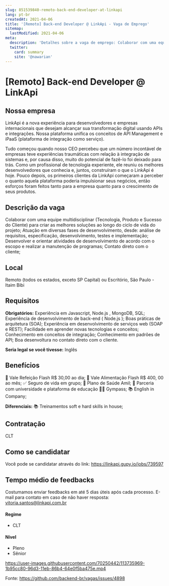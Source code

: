 ```yaml
---
slug: 851539840-remoto-back-end-developer-at-linkapi
lang: pt-br
createdAt: 2021-04-06
title: '[Remoto] Back-end Developer @ LinkApi - Vaga de Emprego'
sitemap:
  lastModified: 2021-04-06
meta:
  description: 'Detalhes sobre a vaga de emprego: Colaborar com uma equipe multidisciplinar (Tecnologia, Produto e Sucesso do Cliente) para criar as melhores soluções ao longo do ciclo de vida do projeto; Atuação em diversas fases de desenvolvimento, desde: análise de requisitos, especificação, desenvolvimento, testes e implementação; Desenvolver e orientar atividades de desenvolvimento de acordo com o escopo e realizar a manutenção de programas; Contato direto com o cliente;'
  twitter:
    card: summary
    site: '@nawarian'
---
```


# [Remoto] Back-end Developer @ LinkApi

## Nossa empresa

LinkApi é a nova experiência para desenvolvedores e empresas internacionais que desejam alcançar sua transformação digital usando APIs e integrações. Nossa plataforma unifica os conceitos de API Management e iPaaS (plataforma de integração como serviço).

Tudo começou quando nosso CEO percebeu que um número incontável de empresas teve experiências traumáticas com relação à integração de sistemas e, por causa disso, muito do potencial de fazê-lo foi deixado para trás. Como um profissional de tecnologia experiente, ele reuniu os melhores desenvolvedores que conhecia e, juntos, construíram o que o LinkApi é hoje. Pouco depois, os primeiros clientes da LinkApi começaram a perceber o quanto aquela plataforma poderia impulsionar seus negócios, então esforços foram feitos tanto para a empresa quanto para o crescimento de seus produtos.

## Descrição da vaga

Colaborar com uma equipe multidisciplinar (Tecnologia, Produto e Sucesso do Cliente) para criar as melhores soluções ao longo do ciclo de vida do projeto;
Atuação em diversas fases de desenvolvimento, desde: análise de requisitos, especificação, desenvolvimento, testes e implementação;
Desenvolver e orientar atividades de desenvolvimento de acordo com o escopo e realizar a manutenção de programas;
Contato direto com o cliente;

## Local

Remoto (todos os estados, exceto SP Capital) ou Escritório, São Paulo - Itaim Bibi

## Requisitos

**Obrigatórios:**
Experiência em Javascript, Node.js , MongoDB, SQL;
Experiência de desenvolvimento de back-end ( Node.js );
Boas práticas de arquitetura (SOA);
Experiência em desenvolvimento de serviços web (SOAP e REST);
Facilidade em aprender novas tecnologias e conceitos;
Conhecimento em conceitos de integração;
Conhecimento em padrões de API;
Boa desenvoltura no contato direto com o cliente.

**Seria legal se você tivesse:**
Inglês


## Benefícios

🥘 Vale Refeição Flash R$ 30,00 ao dia;
🥘 Vale Alimentação Flash R$ 400, 00 ao mês;
✅ Seguro de vida em grupo;
🏥 Plano de Saúde Amil;
🏫 Parceria com universidade e plataforma de educação
🏋‍♀ Gympass;
📚 English in Company;

**Diferenciais:**
📚 Treinamentos soft e hard skills in house;

## Contratação

CLT

## Como se candidatar

Você pode se candidatar através do link: https://linkapi.gupy.io/jobs/739597

## Tempo médio de feedbacks

Costumamos enviar feedbacks em até 5 dias úteis após cada processo.
E-mail para contato em caso de não haver resposta: vitoria.santos@linkapi.com.br

#### Regime
- CLT


#### Nível
- Pleno
- Sênior


https://user-images.githubusercontent.com/70250442/113735969-1b95cc80-96d3-11eb-86b4-64e0f5ba475e.mp4





Fonte: https://github.com/backend-br/vagas/issues/4898